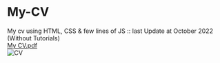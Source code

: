 # My-CV
My cv using HTML, CSS &amp; few lines of JS :: last Update at October 2022 (Without Tutorials)  
[My CV.pdf](https://github.com/samehgazar/My-CV-Aug-2022/files/9734187/My.CV.pdf)  
![CV](https://user-images.githubusercontent.com/74605802/194560808-4db748fd-5a50-4ea5-a2f5-1bbb10f0ddb3.png)

